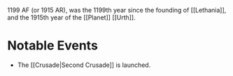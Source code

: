 1199 AF (or 1915 AR), was the 1199th year since the founding of [[Lethania]], and the 1915th year of the [[Planet]] [[Urth]].

# Notable Events
- The [[Crusade|Second Crusade]] is launched.
